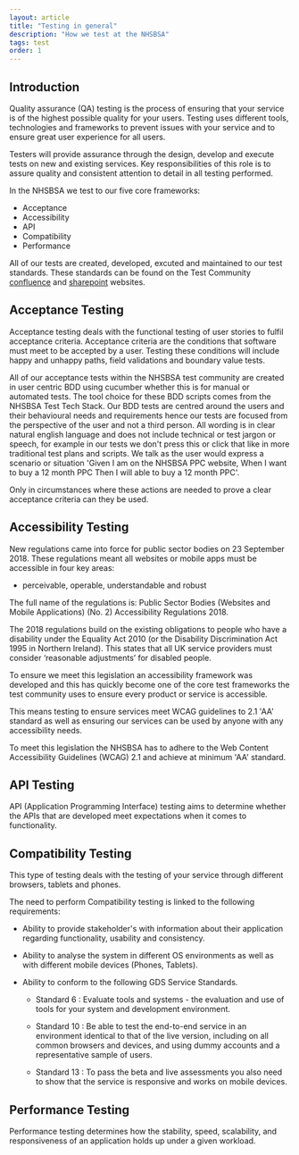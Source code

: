 ```yaml
---
layout: article
title: "Testing in general"
description: "How we test at the NHSBSA"
tags: test
order: 1
---
```


## Introduction

Quality assurance (QA) testing is the process of ensuring that your service is of the highest possible quality for your users. Testing uses different tools, technologies and frameworks to prevent issues with your service and to ensure great user experience for all users.

Testers will provide assurance through the design, develop and execute tests on new and existing services. Key responsibilities of this role is to assure quality and consistent attention to detail in all testing performed.

In the NHSBSA we test to our five core frameworks: 
- Acceptance 
- Accessibility
- API
- Compatibility
- Performance

All of our tests are created, developed, excuted and maintained to our test standards. 
These standards can be found on the Test Community [confluence](https://bsa2468.atlassian.net/wiki/spaces/CoP/pages/1706623220/NHSBSA+TEST+STANDARDS) and [sharepoint](https://nhsbsauk.sharepoint.com/sites/Digital872/SitePages/NHSBSA-Test-Standards.aspx) websites. 

## Acceptance Testing

Acceptance testing deals with the functional testing of user stories to fulfil acceptance criteria. 
Acceptance criteria are the conditions that software must meet to be accepted by a user. 
Testing these conditions will include happy and unhappy paths, field validations and boundary value tests. 

All of our acceptance tests within the NHSBSA test community are created in user centric BDD using cucumber whether this is for manual or automated tests. The tool choice for these BDD scripts comes from the NHSBSA Test Tech Stack.​​​​​​​
Our BDD tests are centred around the users and their behavioural needs and requirements hence our tests are focused from the perspective of the user and not a third person.
All wording is in clear natural english language and does not include technical or test jargon or speech, for example in our tests we don't press this or click that like in more traditional test plans and scripts. 
We talk as the user would express a scenario or situation 'Given I am on the NHSBSA PPC website, When I want to buy a 12 month PPC Then I will able to buy a 12 month PPC'.

Only in circumstances where these actions are needed to prove a clear acceptance criteria can they be used.

## Accessibility Testing

New regulations came into force for public sector bodies on 23 September 2018. These regulations meant all websites or mobile apps must be accessible in four key areas: 
- perceivable, operable, understandable and robust

The full name of the regulations is: Public Sector Bodies (Websites and Mobile Applications) (No. 2) Accessibility Regulations 2018.

The 2018 regulations build on the existing obligations to people who have a disability under the Equality Act 2010 (or the Disability Discrimination Act 1995 in Northern Ireland). This states that all UK service providers must consider ‘reasonable adjustments’ for disabled people.

To ensure we meet this legislation an accessibility framework was developed and this has quickly become one of the core test frameworks the test community uses to ensure every product or service is accessible.

This means testing to ensure services meet WCAG guidelines to 2.1 'AA' standard as well as ensuring our services can be used by anyone with any accessibility needs.

To meet this legislation the NHSBSA has to adhere to the Web Content Accessibility Guidelines (WCAG) 2.1 and achieve at minimum 'AA' standard. 

## API Testing

API (Application Programming Interface) testing aims to determine whether the APIs that are developed meet expectations when it comes to functionality. 

## Compatibility Testing

This type of testing deals with the testing of your service through different browsers, tablets and phones.

The need to perform Compatibility testing is linked to the following requirements:

- Ability to provide stakeholder's with information about their application regarding functionality, usability and consistency.

- Ability to analyse the system in different OS environments as well as with different mobile devices (Phones, Tablets).

- Ability to conform to the following GDS Service Standards.

  - Standard 6 : Evaluate tools and systems - the evaluation and use of tools for your system and development environment.

  - Standard 10 : Be able to test the end-to-end service in an environment identical to that of the live version, including on all common browsers and devices, and using dummy accounts and a representative sample of users.

  - Standard 13 : To pass the beta and live assessments you also need to show that the service is responsive and works on mobile devices.

## Performance Testing

Performance testing determines how the stability, speed, scalability, and responsiveness of an application holds up under a given workload. 